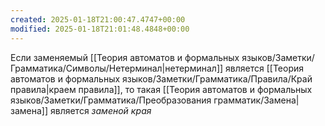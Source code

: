 ```yaml
---
created: 2025-01-18T21:00:47.4747+00:00
modified: 2025-01-18T21:01:48.4848+00:00
---
```

Если заменяемый [[Теория автоматов и формальных языков/Заметки/Грамматика/Символы/Нетерминал|нетерминал]] является [[Теория автоматов и формальных языков/Заметки/Грамматика/Правила/Край правила|краем правила]], то такая [[Теория автоматов и формальных языков/Заметки/Грамматика/Преобразования грамматик/Замена|замена]] является *заменой края*